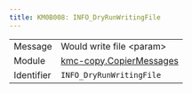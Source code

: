 ```yaml
---
title: KM0B008: INFO_DryRunWritingFile
---
```


|            |           |
|------------|---------- |
| Message    | Would write file &lt;param&gt; |
| Module     | [kmc-copy.CopierMessages](kmc-copy.copiermessages) |
| Identifier | `INFO_DryRunWritingFile` |


